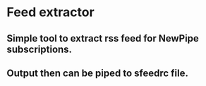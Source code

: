 # Feed extractor
## Simple tool to extract rss feed for NewPipe subscriptions.
## Output then can be piped to sfeedrc file.
